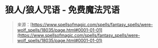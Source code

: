 <!--yml

分类：未分类

日期：2024年06月12日 18:59:24

-->

# 狼人/狼人咒语 - 免费魔法咒语

> 来源：[https://www.spellsofmagic.com/spells/fantasy_spells/were-wolf_spells/18035/page.html#0001-01-01](https://www.spellsofmagic.com/spells/fantasy_spells/were-wolf_spells/18035/page.html#0001-01-01)
